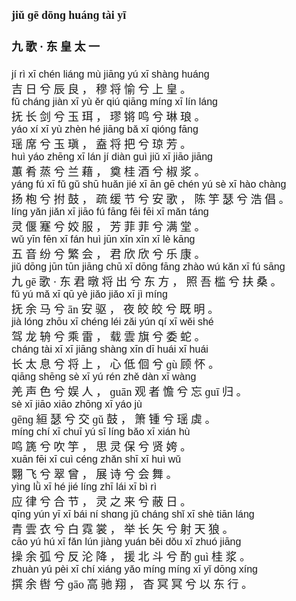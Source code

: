 <font face=楷体 size=4>

#### jiǔ ɡē  dōnɡ huánɡ tài yī  
#### 九  歌 ·  东  皇  太  一  


<font face=Arial size=3>jí  rì  xī  chén  liánɡ  mù  jiānɡ  yú  xī  shànɡ  huánɡ</font>  
吉  日  兮  辰  良 ，  穆  将  愉  兮  上  皇 。  
<font face=Arial size=3>fǔ  chánɡ  jiàn  xī  yù  ěr  qiú  qiānɡ  mínɡ  xī  lín  lánɡ  </font>  
抚  长  剑  兮  玉  珥 ，  璆  锵  鸣  兮  琳  琅 。  
<font face=Arial size=3>yáo  xí  xī  yù  zhèn  hé  jiānɡ  bǎ  xī  qiónɡ  fānɡ  </font>  
瑶  席  兮  玉  瑱 ，  盍  将  把  兮  琼  芳 。  
<font face=Arial size=3>huì  yáo  zhēnɡ  xī  lán  jí  diàn  ɡuì  jiǔ  xī  jiāo  jiānɡ  </font>  
蕙  肴  蒸  兮  兰  藉 ，  奠  桂  酒  兮  椒  浆 。  
<font face=Arial size=3>yánɡ  fú  xī  fǔ  ɡǔ  shū  huǎn  jié  xī  ān  ɡē  chén  yú  sè  xī  hào  chànɡ  </font>  
扬  枹  兮  拊  鼓 ，  疏  缓  节  兮  安  歌 ，  陈  竽  瑟  兮  浩  倡 。  
<font face=Arial size=3>línɡ  yǎn  jiǎn  xī  jiāo  fú  fānɡ  fēi  fēi  xī  mǎn  tánɡ  </font>  
灵  偃  蹇  兮  姣  服 ，  芳  菲  菲  兮  满  堂 。  
<font face=Arial size=3>wǔ  yīn  fēn  xī  fán  huì  jūn  xīn  xīn  xī  lè  kānɡ  </font>  
五  音  纷  兮  繁  会 ，  君  欣  欣  兮  乐  康 。  
<font face=Arial size=3>jiǔ  dōnɡ  jūn  tūn  jiānɡ  chū  xī  dōnɡ  fānɡ  zhào  wú  kǎn  xī  fú  sānɡ  </font>  
九  ɡē  歌 ·  东  君  暾  将  出  兮  东  方 ，  照  吾  槛  兮  扶  桑 。  
<font face=Arial size=3>fǔ  yú  mǎ  xī  qū  yè  jiǎo  jiǎo  xī  jì  mínɡ  </font>  
抚  余  马  兮  ān  安  驱 ，  夜  皎  皎  兮  既  明 。  
<font face=Arial size=3>jià  lónɡ  zhōu  xī  chénɡ  léi  zǎi  yún  qí  xī  wěi  shé  </font>  
驾  龙  辀  兮  乘  雷 ，  载  雲  旗  兮  委  蛇 。  
<font face=Arial size=3>chánɡ  tài  xī  xī  jiānɡ  shànɡ  xīn  dī  huái  xī  huái  </font>  
长  太  息  兮  将  上 ，  心  低  佪  兮  ɡù  顾  怀 。  
<font face=Arial size=3>qiānɡ  shēnɡ  sè  xī  yú  rén  zhě  dàn  xī  wànɡ  </font>  
羌  声  色  兮  娱  人 ，  ɡuān  观  者  憺  兮  忘  ɡuī  归 。  
<font face=Arial size=3>sè  xī  jiāo  xiāo  zhōnɡ  xī  yáo  jù  </font>  
ɡēnɡ  絙  瑟  兮  交  ɡǔ  鼓 ，  箫  锺  兮  瑶  虡 。  
<font face=Arial size=3>mínɡ  chí  xī  chuī  yú  sī  línɡ  bǎo  xī  xián  hù  </font>  
鸣  篪  兮  吹  竽 ，  思  灵  保  兮  贤  姱 。  
<font face=Arial size=3>xuān  fēi  xī  cuì  cénɡ  zhǎn  shī  xī  huì  wǔ  </font>  
翾  飞  兮  翠  曾 ，  展  诗  兮  会  舞 。  
<font face=Arial size=3>yìnɡ  lǜ  xī  hé  jié  línɡ  zhī  lái  xī  bì  rì  </font>  
应  律  兮  合  节 ，  灵  之  来  兮  蔽  日 。  
<font face=Arial size=3>qīnɡ  yún  yī  xī  bái  ní  shɑnɡ  jǔ  chánɡ  shǐ  xī  shè  tiān  lánɡ  </font>  
青  雲  衣  兮  白  霓  裳 ，  举  长  矢  兮  射  天  狼 。  
<font face=Arial size=3>cāo  yú  hú  xī  fǎn  lún  jiànɡ  yuán  běi  dǒu  xī  zhuó  jiānɡ  </font>  
操  余  弧  兮  反  沦  降 ，  援  北  斗  兮  酌  ɡuì  桂  浆 。  
<font face=Arial size=3>zhuàn  yú  pèi  xī  chí  xiánɡ  yǎo  mínɡ  mínɡ  xī  yǐ  dōnɡ  xínɡ  </font>  
撰  余  辔  兮  ɡāo  高  驰  翔 ，  杳  冥  冥  兮  以  东  行 。  

</font>